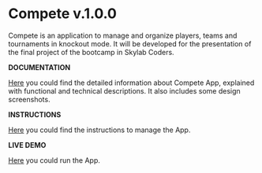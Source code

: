 # Compete v.1.0.0

Compete is an application to manage and organize players, teams and tournaments in knockout mode. It will be developed for the presentation of the final project of the bootcamp in Skylab Coders.


**DOCUMENTATION**

[Here](docs/README.md) you could find the detailed information about Compete App, explained with functional and technical descriptions. It also includes some design screenshots.

**INSTRUCTIONS**

[Here](compete-app/README.md) you could find the instructions to manage the App.


**LIVE DEMO**

[Here](http://compete.surge.sh) you could run the App.
